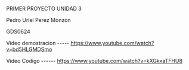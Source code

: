 PRIMER PROYECTO UNIDAD 3


Pedro Uriel Perez Monzon


GDS0624


Video demostracion -----      https://www.youtube.com/watch?v=bd5HLGMDSmo


Video Codigo ------       https://www.youtube.com/watch?v=kXGkxaTFHU8
